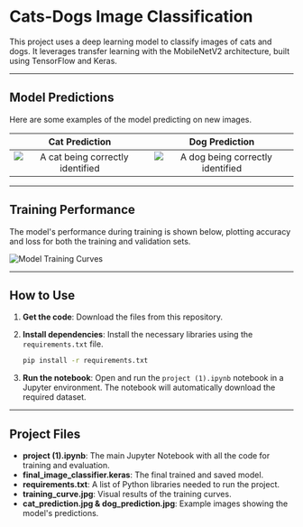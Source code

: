 # Cats-Dogs Image Classification

This project uses a deep learning model to classify images of cats and dogs. It leverages transfer learning with the MobileNetV2 architecture, built using TensorFlow and Keras.

---

## Model Predictions
Here are some examples of the model predicting on new images.

| Cat Prediction | Dog Prediction |
| :---: | :---: |
| ![A cat being correctly identified](catprediction.jpg) | ![A dog being correctly identified](dogprediction.jpg) |



---

## Training Performance
The model's performance during training is shown below, plotting accuracy and loss for both the training and validation sets.

![Model Training Curves](training_curve.jpg)

---

## How to Use
1.  **Get the code**:
    Download the files from this repository.

2.  **Install dependencies**:
    Install the necessary libraries using the `requirements.txt` file.
    ```bash
    pip install -r requirements.txt
    ```
    
3.  **Run the notebook**:
    Open and run the `project (1).ipynb` notebook in a Jupyter environment. The notebook will automatically download the required dataset.

---

## Project Files
* **project (1).ipynb**: The main Jupyter Notebook with all the code for training and evaluation.
* **final_image_classifier.keras**: The final trained and saved model.
* **requirements.txt**: A list of Python libraries needed to run the project.
* **training_curve.jpg**: Visual results of the training curves.
* **cat_prediction.jpg & dog_prediction.jpg**: Example images showing the model's predictions.
